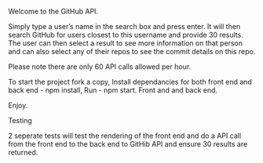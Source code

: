 Welcome to the GitHub API.

Simply type a user’s name in the search box and press enter. It will then search GitHub for users closest to this username and provide 30 results.
The user can then select a result to see more information on that person and can also select any of their repos to see the commit details on this repo.

Please note there are only 60 API calls allowed per hour.

To start the project fork a copy,
Install dependancies for both front end and back end - npm install,
Run - npm start. Front and and back end.

Enjoy.

Testing

2 seperate tests will test the rendering of the front end and do a API call from the front end to the back end to GitHib API and ensure 30 results are returned.
